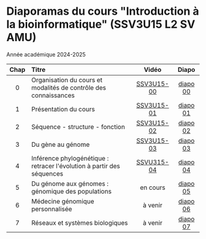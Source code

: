 # Diaporamas du cours "Introduction à la bioinformatique" (SSV3U15 L2 SV AMU)

Année académique 2024-2025

| Chap | Titre | Vidéo | Diapo |
|:---:|:-----------------------------------------|:------------:|:------:|
| 0 | Organisation du cours et modalités de contrôle des connaissances | [SSV3U15-00](https://amupod.univ-amu.fr/video/32344-ssv3u15-00-organisation-du-cours-introduciton-a-la-bioinformatique-jacques-van-helden/) | [diapo 00](00_organisation-du-cours-et-MCC_2024.pdf) |
| 1 | Présentation du cours | [SSV3U15-01](https://amupod.univ-amu.fr/video/32228-ssv3u15-01-presentation-du-cours-jacques-van-helden/) | [diapo 01](01_presentation-du-cours_SSV3U15_2024.pdf) |
| 2 | Séquence - structure - fonction | [SSV3U15-02](https://amupod.univ-amu.fr/video/32306-ssv3u15-02-sequence-structure-fonction-jacques-van-helden/) | [diapo 02](02_sequence-structure-fonction_SSV3U15_2024.pdf) |
| 3 | Du gène au génome | [SSV3U15-03](https://amupod.univ-amu.fr/video/32976-ssv3u15-03_du-gene-au-genome_2024-09-20cmp4/) | [diapo 03](03_Du-gene-au-genome_SSV3U15_2024.pdf) |
| 4 | Inférence phylogénétique : retracer l'évolution à partir des séquences |  [SSVU315-04](https://amupod.univ-amu.fr/video/32522-ssv3u15-04-inference-phylogenetique-jacques-van-helden/)| [diapo 04](04_inference-phylogenetique_SSV3U15_2024.pdf) |
| 5 | Du génome aux génomes : génomique des populations | en cours | [diapo 05](05_genomique-des-populations_2024.pdf) |
| 6 | Médecine génomique personnalisée | à venir | [diapo 06](06_medecine-genomique_SSV3U15_2024.pdf)  |
| 7 | Réseaux et systèmes biologiques | à venir | [diapo 07](07_reseaux-systemes-biologiques_2024.pdf)  |
